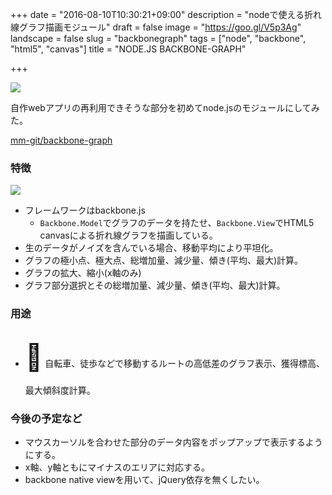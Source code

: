 +++
date = "2016-08-10T10:30:21+09:00"
description = "nodeで使える折れ線グラフ描画モジュール"
draft = false
image = "https://goo.gl/V5p3Ag"
landscape = false
slug = "backbonegraph"
tags = ["node", "backbone", "html5", "canvas"]
title = "NODE.JS BACKBONE-GRAPH"

+++

<img src="https://goo.gl/V5p3Ag">

自作webアプリの再利用できそうな部分を初めてnode.jsのモジュールにしてみた。

[mm-git/backbone-graph](https://github.com/mm-git/backbone-graph)

<!--more-->

### 特徴

<img src="https://goo.gl/XKI0qG">

- フレームワークはbackbone.js
  - `Backbone.Model`でグラフのデータを持たせ、`Backbone.View`でHTML5 canvasによる折れ線グラフを描画している。
- 生のデータがノイズを含んでいる場合、移動平均により平坦化。
- グラフの極小点、極大点、総増加量、減少量、傾き(平均、最大)計算。
- グラフの拡大、縮小(x軸のみ)
- グラフ部分選択とその総増加量、減少量、傾き(平均、最大)計算。


### 用途

- <span style="font-size:3em; line-height:2em">&#x1F6B4;</span> 自転車、徒歩などで移動するルートの高低差のグラフ表示、獲得標高、最大傾斜度計算。



### 今後の予定など

- マウスカーソルを合わせた部分のデータ内容をポップアップで表示するようにする。
- x軸、y軸ともにマイナスのエリアに対応する。
- backbone native viewを用いて、jQuery依存を無くしたい。

